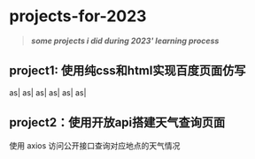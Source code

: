 # projects-for-2023

> ***some projects i did during 2023' learning process***

## project1: 使用纯css和html实现百度页面仿写

as| as| as| as| as| as|

## project2：使用开放api搭建天气查询页面

使用 axios 访问公开接口查询对应地点的天气情况

